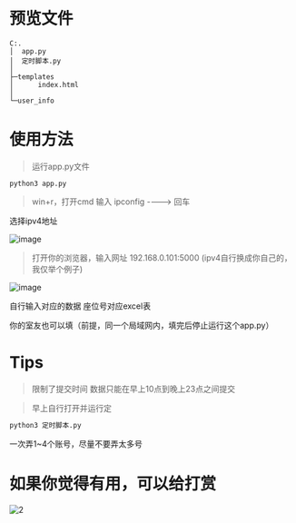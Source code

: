 # 预览文件
```
C:.
│  app.py
│  定时脚本.py
│
├─templates
│      index.html
│
└─user_info
```

# 使用方法

>运行app.py文件
```
python3 app.py
```


>win+r，打开cmd
输入 ipconfig ----> 回车

选择ipv4地址

![image](https://github.com/user-attachments/assets/587e7bd2-45ce-4498-b1eb-424ba6dc18c3)


> 打开你的浏览器，输入网址 192.168.0.101:5000   (ipv4自行换成你自己的，我仅举个例子)

![image](https://github.com/user-attachments/assets/375b28a2-bdc2-4699-a8da-4a22e7138852)

自行输入对应的数据
座位号对应excel表

你的室友也可以填（前提，同一个局域网内，填完后停止运行这个app.py）


# Tips
> 限制了提交时间  数据只能在早上10点到晚上23点之间提交

> 早上自行打开并运行定

```python
python3 定时脚本.py
```

一次弄1~4个账号，尽量不要弄太多号


# 如果你觉得有用，可以给打赏
![2](https://github.com/user-attachments/assets/fb96f697-bcd9-4bcc-8f1a-3199eb92f626)

















